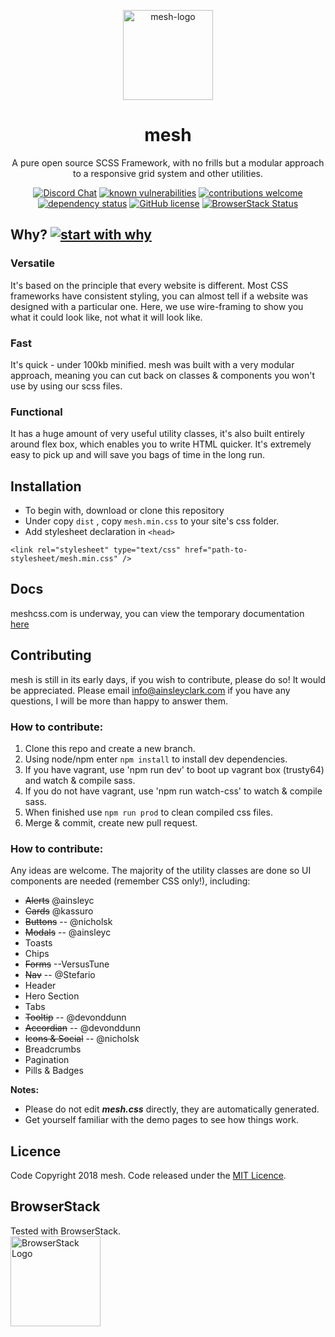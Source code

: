 <p align="center">
  <a href="https://www.meshcss.com">
    <img alt="mesh-logo" src="https://www.meshcss.com/assets/img/meshlogo.svg" width="144">
  </a>
</p>

<h1 align="center">
  mesh
</h1>

<p align="center">
  A pure open source SCSS Framework, with no frills but a modular approach to a responsive grid system and other utilities.
</p>


<center>

[![Discord Chat](https://img.shields.io/discord/308323056592486420.svg)](https://discord.gg/geBW7CN) 
[![known vulnerabilities](https://snyk.io/test/github/ainsleyclark/mesh/badge.svg?targetFile=package.json)](https://snyk.io/test/github/ainsleyclark/mesh?targetFile=package.json)
[![contributions welcome](https://img.shields.io/badge/contributions-welcome-brightgreen.svg?style=flat)](https://github.com/dwyl/esta/issues)
[![dependency status](https://david-dm.org/ainsleyclark/mesh.svg)](https://david-dm.org/ainsleyclark/mesh)
[![GitHub license](https://img.shields.io/badge/license-MIT-blue.svg?style=flat-square)](https://github.com/ainsleyclark/mesh/) 
[![BrowserStack Status](https://www.browserstack.com/automate/badge.svg?badge_key=<badge_key>)](https://www.browserstack.com/automate/public-build/<badge_key>)

</center>


## Why? [![start with why](https://img.shields.io/badge/start%20with-why%3F-brightgreen.svg?style=flat)](http://www.ted.com/talks/simon_sinek_how_great_leaders_inspire_action)

### Versatile
It's based on the principle that every website is different. Most CSS frameworks have consistent styling, you can almost tell if a website was designed with a particular one. Here, we use wire-framing to show you what it could look like, not what it will look like.

### Fast
It's quick - under 100kb minified. mesh was built with a very modular approach, meaning you can cut back on classes & components you won't use by using our scss files.

### Functional
It has a huge amount of very useful utility classes, it's also built entirely around flex box, which enables you to write HTML quicker. It's extremely easy to pick up and will save you bags of time in the long run.

##  Installation

- To begin with, download or clone this repository 
- Under copy `dist` , copy `mesh.min.css` to your site's css folder.
- Add stylesheet declaration in `<head>`

```
<link rel="stylesheet" type="text/css" href="path-to-stylesheet/mesh.min.css" />
```

##  Docs

meshcss.com is underway, you can view the temporary documentation [here](DOCUMENTATION.md)

##  Contributing 

mesh is still in its early days, if you wish to contribute, please do so! It would be appreciated. 
Please email info@ainsleyclark.com if you have any questions, I will be more than happy to answer them. 

### How to contribute:
1. Clone this repo and create a new branch.
2. Using node/npm enter `npm install` to install dev dependencies.
3. If you have vagrant, use 'npm run dev' to boot up vagrant box (trusty64) and watch & compile sass.
4. If you do not have vagrant, use 'npm run watch-css' to watch & compile sass.
4. When finished use `npm run prod` to clean compiled css files. 
5. Merge & commit, create new pull request.

### How to contribute:
Any ideas are welcome. The majority of the utility classes are done so UI components are needed (remember CSS only!), including: 
- ~~Alerts~~ @ainsleyc
- ~~Cards~~ @kassuro
- ~~Buttons~~ -- @nicholsk 
- ~~Modals~~ -- @ainsleyc
- Toasts
- Chips
- ~~Forms~~ --VersusTune
- ~~Nav~~ -- @Stefario
- Header
- Hero Section
- Tabs
- ~~Tooltip~~ -- @devonddunn
- ~~Accordian~~ -- @devonddunn
- ~~Icons & Social~~ -- @nicholsk
- Breadcrumbs
- Pagination
- Pills & Badges

**Notes:**
- Please do not edit ***mesh.css*** directly, they are automatically generated. 
- Get yourself familiar with the demo pages to see how things work. 


## Licence
Code Copyright 2018 mesh. Code released under the [MIT Licence](LICENCE).

## BrowserStack
Tested with BrowserStack.  <br/>
<a href="https://www.browserstack.com/">
  <img alt="BrowserStack Logo" src="https://www.meshcss.com/assets/img/browserstack-logo.png" width="144">
</a>

